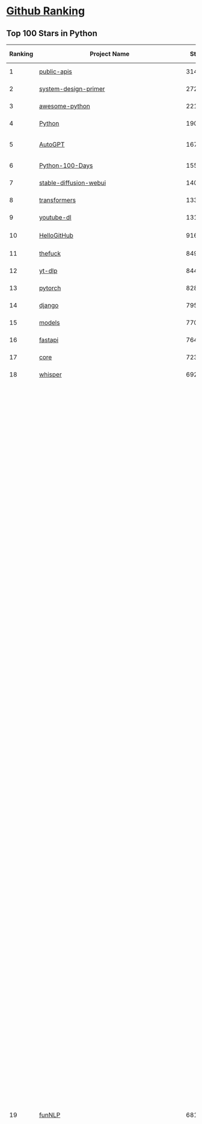 [Github Ranking](../README.md)
==========

## Top 100 Stars in Python

| Ranking | Project Name | Stars | Forks | Language | Open Issues | Description | Last Commit |
| ------- | ------------ | ----- | ----- | -------- | ----------- | ----------- | ----------- |
| 1 | [public-apis](https://github.com/public-apis/public-apis) | 314303 | 33539 | Python | 26 | A collective list of free APIs | 2024-09-25T13:37:57Z |
| 2 | [system-design-primer](https://github.com/donnemartin/system-design-primer) | 272181 | 45886 | Python | 235 | Learn how to design large-scale systems. Prep for the system design interview.  Includes Anki flashcards. | 2024-08-07T10:09:11Z |
| 3 | [awesome-python](https://github.com/vinta/awesome-python) | 221174 | 24843 | Python | 0 | An opinionated list of awesome Python frameworks, libraries, software and resources. | 2024-08-11T17:10:18Z |
| 4 | [Python](https://github.com/TheAlgorithms/Python) | 190932 | 45122 | Python | 40 | All Algorithms implemented in Python | 2024-10-08T17:09:28Z |
| 5 | [AutoGPT](https://github.com/Significant-Gravitas/AutoGPT) | 167396 | 44217 | Python | 126 | AutoGPT is the vision of accessible AI for everyone, to use and to build on. Our mission is to provide the tools, so that you can focus on what matters. | 2024-10-10T23:27:42Z |
| 6 | [Python-100-Days](https://github.com/jackfrued/Python-100-Days) | 155556 | 52138 | Python | 532 | Python - 100天从新手到大师 | 2024-08-15T10:52:27Z |
| 7 | [stable-diffusion-webui](https://github.com/AUTOMATIC1111/stable-diffusion-webui) | 140939 | 26663 | Python | 2247 | Stable Diffusion web UI | 2024-10-08T22:50:39Z |
| 8 | [transformers](https://github.com/huggingface/transformers) | 133185 | 26598 | Python | 1010 | 🤗 Transformers: State-of-the-art Machine Learning for Pytorch, TensorFlow, and JAX. | 2024-10-10T18:33:36Z |
| 9 | [youtube-dl](https://github.com/ytdl-org/youtube-dl) | 131778 | 9983 | Python | 3703 | Command-line program to download videos from YouTube.com and other video sites | 2024-08-17T06:41:13Z |
| 10 | [HelloGitHub](https://github.com/521xueweihan/HelloGitHub) | 91624 | 9601 | Python | 146 | :octocat: 分享 GitHub 上有趣、入门级的开源项目。Share interesting, entry-level open source projects on GitHub. | 2024-09-28T06:51:48Z |
| 11 | [thefuck](https://github.com/nvbn/thefuck) | 84998 | 3429 | Python | 264 | Magnificent app which corrects your previous console command. | 2024-07-19T14:56:13Z |
| 12 | [yt-dlp](https://github.com/yt-dlp/yt-dlp) | 84470 | 6590 | Python | 1429 | A feature-rich command-line audio/video downloader | 2024-10-10T21:42:34Z |
| 13 | [pytorch](https://github.com/pytorch/pytorch) | 82843 | 22327 | Python | 13982 | Tensors and Dynamic neural networks in Python with strong GPU acceleration | 2024-10-11T03:03:13Z |
| 14 | [django](https://github.com/django/django) | 79576 | 31674 | Python | 0 | The Web framework for perfectionists with deadlines. | 2024-10-10T11:18:46Z |
| 15 | [models](https://github.com/tensorflow/models) | 77010 | 45784 | Python | 1066 | Models and examples built with TensorFlow | 2024-10-10T22:14:08Z |
| 16 | [fastapi](https://github.com/fastapi/fastapi) | 76439 | 6446 | Python | 46 | FastAPI framework, high performance, easy to learn, fast to code, ready for production | 2024-10-09T20:12:16Z |
| 17 | [core](https://github.com/home-assistant/core) | 72367 | 30288 | Python | 2326 | :house_with_garden: Open source home automation that puts local control and privacy first. | 2024-10-11T02:56:18Z |
| 18 | [whisper](https://github.com/openai/whisper) | 69220 | 8155 | Python | 0 | Robust Speech Recognition via Large-Scale Weak Supervision | 2024-09-30T18:21:19Z |
| 19 | [funNLP](https://github.com/fighting41love/funNLP) | 68193 | 14449 | Python | 25 | 中英文敏感词、语言检测、中外手机/电话归属地/运营商查询、名字推断性别、手机号抽取、身份证抽取、邮箱抽取、中日文人名库、中文缩写库、拆字词典、词汇情感值、停用词、反动词表、暴恐词表、繁简体转换、英文模拟中文发音、汪峰歌词生成器、职业名称词库、同义词库、反义词库、否定词库、汽车品牌词库、汽车零件词库、连续英文切割、各种中文词向量、公司名字大全、古诗词库、IT词库、财经词库、成语词库、地名词库、历史名人词库、诗词词库、医学词库、饮食词库、法律词库、汽车词库、动物词库、中文聊天语料、中文谣言数据、百度中文问答数据集、句子相似度匹配算法集合、bert资源、文本生成&摘要相关工具、cocoNLP信息抽取工具、国内电话号码正则匹配、清华大学XLORE:中英文跨语言百科知识图谱、清华大学人工智能技术系列报告、自然语言生成、NLU太难了系列、自动对联数据及机器人、用户名黑名单列表、罪名法务名词及分类模型、微信公众号语料、cs224n深度学习自然语言处理课程、中文手写汉字识别、中文自然语言处理 语料/数据集、变量命名神器、分词语料库+代码、任务型对话英文数据集、ASR 语音数据集 + 基于深度学习的中文语音识别系统、笑声检测器、Microsoft多语言数字/单位/如日期时间识别包、中华新华字典数据库及api(包括常用歇后语、成语、词语和汉字)、文档图谱自动生成、SpaCy 中文模型、Common Voice语音识别数据集新版、神经网络关系抽取、基于bert的命名实体识别、关键词(Keyphrase)抽取包pke、基于医疗领域知识图谱的问答系统、基于依存句法与语义角色标注的事件三元组抽取、依存句法分析4万句高质量标注数据、cnocr：用来做中文OCR的Python3包、中文人物关系知识图谱项目、中文nlp竞赛项目及代码汇总、中文字符数据、speech-aligner: 从“人声语音”及其“语言文本”产生音素级别时间对齐标注的工具、AmpliGraph: 知识图谱表示学习(Python)库：知识图谱概念链接预测、Scattertext 文本可视化(python)、语言/知识表示工具：BERT & ERNIE、中文对比英文自然语言处理NLP的区别综述、Synonyms中文近义词工具包、HarvestText领域自适应文本挖掘工具（新词发现-情感分析-实体链接等）、word2word：(Python)方便易用的多语言词-词对集：62种语言/3,564个多语言对、语音识别语料生成工具：从具有音频/字幕的在线视频创建自动语音识别(ASR)语料库、构建医疗实体识别的模型（包含词典和语料标注）、单文档非监督的关键词抽取、Kashgari中使用gpt-2语言模型、开源的金融投资数据提取工具、文本自动摘要库TextTeaser: 仅支持英文、人民日报语料处理工具集、一些关于自然语言的基本模型、基于14W歌曲知识库的问答尝试--功能包括歌词接龙and已知歌词找歌曲以及歌曲歌手歌词三角关系的问答、基于Siamese bilstm模型的相似句子判定模型并提供训练数据集和测试数据集、用Transformer编解码模型实现的根据Hacker News文章标题自动生成评论、用BERT进行序列标记和文本分类的模板代码、LitBank：NLP数据集——支持自然语言处理和计算人文学科任务的100部带标记英文小说语料、百度开源的基准信息抽取系统、虚假新闻数据集、Facebook: LAMA语言模型分析，提供Transformer-XL/BERT/ELMo/GPT预训练语言模型的统一访问接口、CommonsenseQA：面向常识的英文QA挑战、中文知识图谱资料、数据及工具、各大公司内部里大牛分享的技术文档 PDF 或者 PPT、自然语言生成SQL语句（英文）、中文NLP数据增强（EDA）工具、英文NLP数据增强工具 、基于医药知识图谱的智能问答系统、京东商品知识图谱、基于mongodb存储的军事领域知识图谱问答项目、基于远监督的中文关系抽取、语音情感分析、中文ULMFiT-情感分析-文本分类-语料及模型、一个拍照做题程序、世界各国大规模人名库、一个利用有趣中文语料库 qingyun 训练出来的中文聊天机器人、中文聊天机器人seqGAN、省市区镇行政区划数据带拼音标注、教育行业新闻语料库包含自动文摘功能、开放了对话机器人-知识图谱-语义理解-自然语言处理工具及数据、中文知识图谱：基于百度百科中文页面-抽取三元组信息-构建中文知识图谱、masr: 中文语音识别-提供预训练模型-高识别率、Python音频数据增广库、中文全词覆盖BERT及两份阅读理解数据、ConvLab：开源多域端到端对话系统平台、中文自然语言处理数据集、基于最新版本rasa搭建的对话系统、基于TensorFlow和BERT的管道式实体及关系抽取、一个小型的证券知识图谱/知识库、复盘所有NLP比赛的TOP方案、OpenCLaP：多领域开源中文预训练语言模型仓库、UER：基于不同语料+编码器+目标任务的中文预训练模型仓库、中文自然语言处理向量合集、基于金融-司法领域(兼有闲聊性质)的聊天机器人、g2pC：基于上下文的汉语读音自动标记模块、Zincbase 知识图谱构建工具包、诗歌质量评价/细粒度情感诗歌语料库、快速转化「中文数字」和「阿拉伯数字」、百度知道问答语料库、基于知识图谱的问答系统、jieba_fast 加速版的jieba、正则表达式教程、中文阅读理解数据集、基于BERT等最新语言模型的抽取式摘要提取、Python利用深度学习进行文本摘要的综合指南、知识图谱深度学习相关资料整理、维基大规模平行文本语料、StanfordNLP 0.2.0：纯Python版自然语言处理包、NeuralNLP-NeuralClassifier：腾讯开源深度学习文本分类工具、端到端的封闭域对话系统、中文命名实体识别：NeuroNER vs. BertNER、新闻事件线索抽取、2019年百度的三元组抽取比赛：“科学空间队”源码、基于依存句法的开放域文本知识三元组抽取和知识库构建、中文的GPT2训练代码、ML-NLP - 机器学习(Machine Learning)NLP面试中常考到的知识点和代码实现、nlp4han:中文自然语言处理工具集(断句/分词/词性标注/组块/句法分析/语义分析/NER/N元语法/HMM/代词消解/情感分析/拼写检查、XLM：Facebook的跨语言预训练语言模型、用基于BERT的微调和特征提取方法来进行知识图谱百度百科人物词条属性抽取、中文自然语言处理相关的开放任务-数据集-当前最佳结果、CoupletAI - 基于CNN+Bi-LSTM+Attention 的自动对对联系统、抽象知识图谱、MiningZhiDaoQACorpus - 580万百度知道问答数据挖掘项目、brat rapid annotation tool: 序列标注工具、大规模中文知识图谱数据：1.4亿实体、数据增强在机器翻译及其他nlp任务中的应用及效果、allennlp阅读理解:支持多种数据和模型、PDF表格数据提取工具 、 Graphbrain：AI开源软件库和科研工具，目的是促进自动意义提取和文本理解以及知识的探索和推断、简历自动筛选系统、基于命名实体识别的简历自动摘要、中文语言理解测评基准，包括代表性的数据集&基准模型&语料库&排行榜、树洞 OCR 文字识别 、从包含表格的扫描图片中识别表格和文字、语声迁移、Python口语自然语言处理工具集(英文)、 similarity：相似度计算工具包，java编写、海量中文预训练ALBERT模型 、Transformers 2.0 、基于大规模音频数据集Audioset的音频增强 、Poplar：网页版自然语言标注工具、图片文字去除，可用于漫画翻译 、186种语言的数字叫法库、Amazon发布基于知识的人-人开放领域对话数据集 、中文文本纠错模块代码、繁简体转换 、 Python实现的多种文本可读性评价指标、类似于人名/地名/组织机构名的命名体识别数据集 、东南大学《知识图谱》研究生课程(资料)、. 英文拼写检查库 、 wwsearch是企业微信后台自研的全文检索引擎、CHAMELEON：深度学习新闻推荐系统元架构 、 8篇论文梳理BERT相关模型进展与反思、DocSearch：免费文档搜索引擎、 LIDA：轻量交互式对话标注工具 、aili - the fastest in-memory index in the East 东半球最快并发索引 、知识图谱车音工作项目、自然语言生成资源大全 、中日韩分词库mecab的Python接口库、中文文本摘要/关键词提取、汉字字符特征提取器 (featurizer)，提取汉字的特征（发音特征、字形特征）用做深度学习的特征、中文生成任务基准测评 、中文缩写数据集、中文任务基准测评 - 代表性的数据集-基准(预训练)模型-语料库-baseline-工具包-排行榜、PySS3：面向可解释AI的SS3文本分类器机器可视化工具 、中文NLP数据集列表、COPE - 格律诗编辑程序、doccano：基于网页的开源协同多语言文本标注工具 、PreNLP：自然语言预处理库、简单的简历解析器，用来从简历中提取关键信息、用于中文闲聊的GPT2模型：GPT2-chitchat、基于检索聊天机器人多轮响应选择相关资源列表(Leaderboards、Datasets、Papers)、(Colab)抽象文本摘要实现集锦(教程 、词语拼音数据、高效模糊搜索工具、NLP数据增广资源集、微软对话机器人框架 、 GitHub Typo Corpus：大规模GitHub多语言拼写错误/语法错误数据集、TextCluster：短文本聚类预处理模块 Short text cluster、面向语音识别的中文文本规范化、BLINK：最先进的实体链接库、BertPunc：基于BERT的最先进标点修复模型、Tokenizer：快速、可定制的文本词条化库、中文语言理解测评基准，包括代表性的数据集、基准(预训练)模型、语料库、排行榜、spaCy 医学文本挖掘与信息提取 、 NLP任务示例项目代码集、 python拼写检查库、chatbot-list - 行业内关于智能客服、聊天机器人的应用和架构、算法分享和介绍、语音质量评价指标(MOSNet, BSSEval, STOI, PESQ, SRMR)、 用138GB语料训练的法文RoBERTa预训练语言模型 、BERT-NER-Pytorch：三种不同模式的BERT中文NER实验、无道词典 - 有道词典的命令行版本，支持英汉互查和在线查询、2019年NLP亮点回顾、 Chinese medical dialogue data 中文医疗对话数据集 、最好的汉字数字(中文数字)-阿拉伯数字转换工具、 基于百科知识库的中文词语多词义/义项获取与特定句子词语语义消歧、awesome-nlp-sentiment-analysis - 情感分析、情绪原因识别、评价对象和评价词抽取、LineFlow：面向所有深度学习框架的NLP数据高效加载器、中文医学NLP公开资源整理 、MedQuAD：(英文)医学问答数据集、将自然语言数字串解析转换为整数和浮点数、Transfer Learning in Natural Language Processing (NLP) 、面向语音识别的中文/英文发音辞典、Tokenizers：注重性能与多功能性的最先进分词器、CLUENER 细粒度命名实体识别 Fine Grained Named Entity Recognition、 基于BERT的中文命名实体识别、中文谣言数据库、NLP数据集/基准任务大列表、nlp相关的一些论文及代码, 包括主题模型、词向量(Word Embedding)、命名实体识别(NER)、文本分类(Text Classificatin)、文本生成(Text Generation)、文本相似性(Text Similarity)计算等，涉及到各种与nlp相关的算法，基于keras和tensorflow 、Python文本挖掘/NLP实战示例、 Blackstone：面向非结构化法律文本的spaCy pipeline和NLP模型通过同义词替换实现文本“变脸” 、中文 预训练 ELECTREA 模型: 基于对抗学习 pretrain Chinese Model 、albert-chinese-ner - 用预训练语言模型ALBERT做中文NER 、基于GPT2的特定主题文本生成/文本增广、开源预训练语言模型合集、多语言句向量包、编码、标记和实现：一种可控高效的文本生成方法、 英文脏话大列表 、attnvis：GPT2、BERT等transformer语言模型注意力交互可视化、CoVoST：Facebook发布的多语种语音-文本翻译语料库，包括11种语言(法语、德语、荷兰语、俄语、西班牙语、意大利语、土耳其语、波斯语、瑞典语、蒙古语和中文)的语音、文字转录及英文译文、Jiagu自然语言处理工具 - 以BiLSTM等模型为基础，提供知识图谱关系抽取 中文分词 词性标注 命名实体识别 情感分析 新词发现 关键词 文本摘要 文本聚类等功能、用unet实现对文档表格的自动检测，表格重建、NLP事件提取文献资源列表 、 金融领域自然语言处理研究资源大列表、CLUEDatasetSearch - 中英文NLP数据集：搜索所有中文NLP数据集，附常用英文NLP数据集 、medical_NER - 中文医学知识图谱命名实体识别 、(哈佛)讲因果推理的免费书、知识图谱相关学习资料/数据集/工具资源大列表、Forte：灵活强大的自然语言处理pipeline工具集 、Python字符串相似性算法库、PyLaia：面向手写文档分析的深度学习工具包、TextFooler：针对文本分类/推理的对抗文本生成模块、Haystack：灵活、强大的可扩展问答(QA)框架、中文关键短语抽取工具 | 2024-05-10T07:38:24Z |
| 20 | [flask](https://github.com/pallets/flask) | 67780 | 16193 | Python | 6 | The Python micro framework for building web applications. | 2024-09-01T16:04:17Z |
| 21 | [devops-exercises](https://github.com/bregman-arie/devops-exercises) | 66225 | 14784 | Python | 29 | Linux, Jenkins, AWS, SRE, Prometheus, Docker, Python, Ansible, Git, Kubernetes, Terraform, OpenStack, SQL, NoSQL, Azure, GCP, DNS, Elastic, Network, Virtualization. DevOps Interview Questions | 2024-08-31T08:15:03Z |
| 22 | [awesome-machine-learning](https://github.com/josephmisiti/awesome-machine-learning) | 65653 | 14601 | Python | 2 | A curated list of awesome Machine Learning frameworks, libraries and software. | 2024-08-07T17:16:24Z |
| 23 | [gpt_academic](https://github.com/binary-husky/gpt_academic) | 64680 | 7996 | Python | 340 | 为GPT/GLM等LLM大语言模型提供实用化交互接口，特别优化论文阅读/润色/写作体验，模块化设计，支持自定义快捷按钮&函数插件，支持Python和C++等项目剖析&自译解功能，PDF/LaTex论文翻译&总结功能，支持并行问询多种LLM模型，支持chatglm3等本地模型。接入通义千问, deepseekcoder, 讯飞星火, 文心一言, llama2, rwkv, claude2, moss等。 | 2024-10-10T17:06:31Z |
| 24 | [manim](https://github.com/3b1b/manim) | 63207 | 5857 | Python | 413 | Animation engine for explanatory math videos | 2024-10-10T20:20:53Z |
| 25 | [cpython](https://github.com/python/cpython) | 62879 | 30122 | Python | 7085 | The Python programming language | 2024-10-11T02:39:17Z |
| 26 | [ansible](https://github.com/ansible/ansible) | 62567 | 23857 | Python | 517 | Ansible is a radically simple IT automation platform that makes your applications and systems easier to deploy and maintain. Automate everything from code deployment to network configuration to cloud management, in a language that approaches plain English, using SSH, with no agents to install on remote systems. https://docs.ansible.com. | 2024-10-10T22:58:38Z |
| 27 | [d2l-zh](https://github.com/d2l-ai/d2l-zh) | 62010 | 10914 | Python | 0 | 《动手学深度学习》：面向中文读者、能运行、可讨论。中英文版被70多个国家的500多所大学用于教学。 | 2024-07-30T09:32:19Z |
| 28 | [keras](https://github.com/keras-team/keras) | 61855 | 19440 | Python | 237 | Deep Learning for humans | 2024-10-08T13:47:26Z |
| 29 | [PayloadsAllTheThings](https://github.com/swisskyrepo/PayloadsAllTheThings) | 60551 | 14553 | Python | 0 | A list of useful payloads and bypass for Web Application Security and Pentest/CTF | 2024-10-03T12:40:45Z |
| 30 | [gpt4free](https://github.com/xtekky/gpt4free) | 60283 | 13245 | Python | 19 | The official gpt4free repository \| various collection of powerful language models | 2024-10-03T11:21:41Z |
| 31 | [scikit-learn](https://github.com/scikit-learn/scikit-learn) | 59723 | 25321 | Python | 1555 | scikit-learn: machine learning in Python | 2024-10-10T13:45:26Z |
| 32 | [sherlock](https://github.com/sherlock-project/sherlock) | 59450 | 6818 | Python | 101 | Hunt down social media accounts by username across social networks | 2024-08-30T05:21:09Z |
| 33 | [screenshot-to-code](https://github.com/abi/screenshot-to-code) | 56517 | 6968 | Python | 57 | Drop in a screenshot and convert it to clean code (HTML/Tailwind/React/Vue) | 2024-09-26T14:56:18Z |
| 34 | [llama](https://github.com/meta-llama/llama) | 55946 | 9518 | Python | 333 | Inference code for Llama models | 2024-08-18T07:07:28Z |
| 35 | [localstack](https://github.com/localstack/localstack) | 55825 | 3974 | Python | 290 | 💻 A fully functional local AWS cloud stack. Develop and test your cloud & Serverless apps offline | 2024-10-10T20:10:55Z |
| 36 | [annotated_deep_learning_paper_implementations](https://github.com/labmlai/annotated_deep_learning_paper_implementations) | 54714 | 5646 | Python | 28 | 🧑‍🏫 60+ Implementations/tutorials of deep learning papers with side-by-side notes 📝; including transformers (original, xl, switch, feedback, vit, ...), optimizers (adam, adabelief, sophia, ...), gans(cyclegan, stylegan2, ...), 🎮 reinforcement learning (ppo, dqn), capsnet, distillation, ... 🧠 | 2024-08-24T09:18:59Z |
| 37 | [private-gpt](https://github.com/zylon-ai/private-gpt) | 53844 | 7241 | Python | 218 | Interact with your documents using the power of GPT, 100% privately, no data leaks | 2024-09-26T14:30:31Z |
| 38 | [face_recognition](https://github.com/ageitgey/face_recognition) | 53092 | 13459 | Python | 755 | The world's simplest facial recognition api for Python and the command line | 2024-08-21T06:22:36Z |
| 39 | [ComfyUI](https://github.com/comfyanonymous/ComfyUI) | 52816 | 5581 | Python | 1703 | The most powerful and modular diffusion model GUI, api and backend with a graph/nodes interface. | 2024-10-10T19:29:38Z |
| 40 | [scrapy](https://github.com/scrapy/scrapy) | 52697 | 10506 | Python | 450 | Scrapy, a fast high-level web crawling & scraping framework for Python. | 2024-10-10T19:24:31Z |
| 41 | [open-interpreter](https://github.com/OpenInterpreter/open-interpreter) | 52547 | 4635 | Python | 193 | A natural language interface for computers | 2024-10-10T20:04:24Z |
| 42 | [Real-Time-Voice-Cloning](https://github.com/CorentinJ/Real-Time-Voice-Cloning) | 52361 | 8757 | Python | 192 | Clone a voice in 5 seconds to generate arbitrary speech in real-time | 2024-08-14T19:54:03Z |
| 43 | [gpt-engineer](https://github.com/gpt-engineer-org/gpt-engineer) | 52157 | 6799 | Python | 12 | Platform to experiment with the AI Software Engineer. Terminal based. NOTE: Very different from https://gptengineer.app | 2024-09-12T13:16:33Z |
| 44 | [faceswap](https://github.com/deepfakes/faceswap) | 52084 | 13190 | Python | 23 | Deepfakes Software For All | 2024-08-17T00:29:36Z |
| 45 | [requests](https://github.com/psf/requests) | 52083 | 9311 | Python | 178 | A simple, yet elegant, HTTP library. | 2024-09-30T17:32:23Z |
| 46 | [you-get](https://github.com/soimort/you-get) | 50323 | 9417 | Python | 0 | :arrow_double_down: Dumb downloader that scrapes the web | 2024-08-19T20:29:59Z |
| 47 | [yolov5](https://github.com/ultralytics/yolov5) | 50132 | 16186 | Python | 124 | YOLOv5 🚀 in PyTorch > ONNX > CoreML > TFLite | 2024-10-05T12:27:47Z |
| 48 | [hackingtool](https://github.com/Z4nzu/hackingtool) | 50090 | 5383 | Python | 38 | ALL IN ONE Hacking Tool For Hackers | 2024-07-31T13:30:04Z |
| 49 | [openpilot](https://github.com/commaai/openpilot) | 49664 | 9034 | Python | 127 | openpilot is an operating system for robotics. Currently, it upgrades the driver assistance system in 275+ supported cars. | 2024-10-11T02:28:21Z |
| 50 | [grok-1](https://github.com/xai-org/grok-1) | 49471 | 8323 | Python | 72 | Grok open release | 2024-08-30T04:17:25Z |
| 51 | [rich](https://github.com/Textualize/rich) | 49138 | 1714 | Python | 165 | Rich is a Python library for rich text and beautiful formatting in the terminal. | 2024-10-04T11:51:48Z |
| 52 | [professional-programming](https://github.com/charlax/professional-programming) | 46546 | 3709 | Python | 4 | A collection of learning resources for curious software engineers | 2024-10-07T12:47:55Z |
| 53 | [big-list-of-naughty-strings](https://github.com/minimaxir/big-list-of-naughty-strings) | 46160 | 2127 | Python | 67 | The Big List of Naughty Strings is a list of strings which have a high probability of causing issues when used as user-input data. | 2024-04-18T03:26:59Z |
| 54 | [MetaGPT](https://github.com/geekan/MetaGPT) | 44159 | 5252 | Python | 79 | 🌟 The Multi-Agent Framework: First AI Software Company, Towards Natural Language Programming | 2024-09-29T07:38:02Z |
| 55 | [pandas](https://github.com/pandas-dev/pandas) | 43479 | 17873 | Python | 3521 | Flexible and powerful data analysis / manipulation library for Python, providing labeled data structures similar to R data.frame objects, statistical functions, and much more | 2024-10-10T22:15:00Z |
| 56 | [PaddleOCR](https://github.com/PaddlePaddle/PaddleOCR) | 43131 | 7726 | Python | 116 | Awesome multilingual OCR toolkits based on PaddlePaddle (practical ultra lightweight OCR system, support 80+ languages recognition, provide data annotation and synthesis tools, support training and deployment among server, mobile, embedded and IoT devices) | 2024-10-10T11:49:12Z |
| 57 | [30-Days-Of-Python](https://github.com/Asabeneh/30-Days-Of-Python) | 41879 | 7980 | Python | 67 | 30 days of Python programming challenge is a step-by-step guide to learn the Python programming language in 30 days. This challenge may take more than100 days, follow your own pace.  These videos may help too: https://www.youtube.com/channel/UC7PNRuno1rzYPb1xLa4yktw | 2024-10-09T08:43:32Z |
| 58 | [Fooocus](https://github.com/lllyasviel/Fooocus) | 40644 | 5678 | Python | 178 | Focus on prompting and generating | 2024-08-21T01:49:14Z |
| 59 | [ChatGLM-6B](https://github.com/THUDM/ChatGLM-6B) | 40491 | 5195 | Python | 548 | ChatGLM-6B: An Open Bilingual Dialogue Language Model \| 开源双语对话语言模型 | 2024-06-27T04:05:25Z |
| 60 | [python-patterns](https://github.com/faif/python-patterns) | 40312 | 6931 | Python | 10 | A collection of design patterns/idioms in Python | 2024-09-05T20:53:59Z |
| 61 | [text-generation-webui](https://github.com/oobabooga/text-generation-webui) | 39982 | 5246 | Python | 245 | A Gradio web UI for Large Language Models. | 2024-10-09T14:25:14Z |
| 62 | [ailearning](https://github.com/apachecn/ailearning) | 39262 | 11422 | Python | 3 | AiLearning：数据分析+机器学习实战+线性代数+PyTorch+NLTK+TF2 | 2024-03-04T02:15:13Z |
| 63 | [sentry](https://github.com/getsentry/sentry) | 38855 | 4167 | Python | 2716 | Developer-first error tracking and performance monitoring | 2024-10-11T02:43:56Z |
| 64 | [black](https://github.com/psf/black) | 38739 | 2429 | Python | 354 | The uncompromising Python code formatter | 2024-10-09T02:11:23Z |
| 65 | [stablediffusion](https://github.com/Stability-AI/stablediffusion) | 38732 | 4998 | Python | 236 | High-Resolution Image Synthesis with Latent Diffusion Models | 2024-10-10T21:28:57Z |
| 66 | [ColossalAI](https://github.com/hpcaitech/ColossalAI) | 38718 | 4339 | Python | 391 | Making large AI models cheaper, faster and more accessible | 2024-10-10T09:02:50Z |
| 67 | [cheat.sh](https://github.com/chubin/cheat.sh) | 38259 | 1781 | Python | 119 | the only cheat sheet you need | 2024-06-22T19:07:48Z |
| 68 | [Deep-Live-Cam](https://github.com/hacksider/Deep-Live-Cam) | 38177 | 5475 | Python | 240 | real time face swap and one-click video deepfake with only a single image | 2024-10-09T16:17:00Z |
| 69 | [Deep-Learning-Papers-Reading-Roadmap](https://github.com/floodsung/Deep-Learning-Papers-Reading-Roadmap) | 38043 | 7302 | Python | 49 | Deep Learning papers reading roadmap for anyone who are eager to learn this amazing tech! | 2022-11-27T13:18:32Z |
| 70 | [odoo](https://github.com/odoo/odoo) | 38018 | 24687 | Python | 2815 | Odoo. Open Source Apps To Grow Your Business. | 2024-10-11T02:50:17Z |
| 71 | [bert](https://github.com/google-research/bert) | 37989 | 9579 | Python | 790 | TensorFlow code and pre-trained models for BERT | 2024-07-23T23:39:41Z |
| 72 | [diagrams](https://github.com/mingrammer/diagrams) | 37415 | 2441 | Python | 309 | :art: Diagram as Code for prototyping cloud system architectures | 2024-10-10T13:58:13Z |
| 73 | [Open-Assistant](https://github.com/LAION-AI/Open-Assistant) | 36999 | 3227 | Python | 224 | OpenAssistant is a chat-based assistant that understands tasks, can interact with third-party systems, and retrieve information dynamically to do so. | 2024-08-17T01:55:35Z |
| 74 | [nanoGPT](https://github.com/karpathy/nanoGPT) | 36635 | 5775 | Python | 213 | The simplest, fastest repository for training/finetuning medium-sized GPTs. | 2024-08-19T10:49:32Z |
| 75 | [airflow](https://github.com/apache/airflow) | 36635 | 14180 | Python | 997 | Apache Airflow - A platform to programmatically author, schedule, and monitor workflows | 2024-10-10T22:50:36Z |
| 76 | [FastChat](https://github.com/lm-sys/FastChat) | 36626 | 4519 | Python | 767 | An open platform for training, serving, and evaluating large language models. Release repo for Vicuna and Chatbot Arena. | 2024-10-06T03:29:57Z |
| 77 | [interview_internal_reference](https://github.com/0voice/interview_internal_reference) | 36582 | 9435 | Python | 27 | 2023年最新总结，阿里，腾讯，百度，美团，头条等技术面试题目，以及答案，专家出题人分析汇总。 | 2024-05-20T12:04:02Z |
| 78 | [mitmproxy](https://github.com/mitmproxy/mitmproxy) | 36391 | 4006 | Python | 312 | An interactive TLS-capable intercepting HTTP proxy for penetration testers and software developers. | 2024-10-10T22:44:07Z |
| 79 | [quivr](https://github.com/QuivrHQ/quivr) | 36250 | 3526 | Python | 116 | Open-source RAG Framework for building GenAI Second Brains 🧠  Build productivity assistant (RAG) ⚡️🤖 Chat with your docs (PDF, CSV, ...)  & apps using Langchain, GPT 3.5 / 4 turbo, Private, Anthropic, VertexAI, Ollama, LLMs, Groq  that you can share with users !  Efficient retrieval augmented generation framework | 2024-10-10T10:53:32Z |
| 80 | [python-cheatsheet](https://github.com/gto76/python-cheatsheet) | 36207 | 6464 | Python | 5 | Comprehensive Python Cheatsheet | 2024-10-09T10:35:39Z |
| 81 | [llama_index](https://github.com/run-llama/llama_index) | 36001 | 5120 | Python | 553 | LlamaIndex is a data framework for your LLM applications | 2024-10-10T21:52:02Z |
| 82 | [wtfpython](https://github.com/satwikkansal/wtfpython) | 35706 | 2652 | Python | 72 | What the f*ck Python? 😱 | 2024-06-13T13:18:00Z |
| 83 | [GFPGAN](https://github.com/TencentARC/GFPGAN) | 35674 | 5907 | Python | 346 | GFPGAN aims at developing Practical Algorithms for Real-world Face Restoration. | 2024-07-26T18:44:02Z |
| 84 | [DragGAN](https://github.com/XingangPan/DragGAN) | 35659 | 3449 | Python | 142 | Official Code for DragGAN (SIGGRAPH 2023) | 2024-05-18T17:51:40Z |
| 85 | [MockingBird](https://github.com/babysor/MockingBird) | 35075 | 5196 | Python | 465 | 🚀AI拟声: 5秒内克隆您的声音并生成任意语音内容 Clone a voice in 5 seconds to generate arbitrary speech in real-time | 2024-08-29T09:52:56Z |
| 86 | [DeepSpeed](https://github.com/microsoft/DeepSpeed) | 35038 | 4061 | Python | 984 | DeepSpeed is a deep learning optimization library that makes distributed training and inference easy, efficient, and effective. | 2024-10-10T23:20:35Z |
| 87 | [streamlit](https://github.com/streamlit/streamlit) | 35033 | 3032 | Python | 922 | Streamlit — A faster way to build and share data apps. | 2024-10-10T22:53:03Z |
| 88 | [gym](https://github.com/openai/gym) | 34618 | 8598 | Python | 104 | A toolkit for developing and comparing reinforcement learning algorithms. | 2024-05-02T16:09:06Z |
| 89 | [TaskMatrix](https://github.com/chenfei-wu/TaskMatrix) | 34523 | 3315 | Python | 218 | None | 2024-01-06T02:41:20Z |
| 90 | [TTS](https://github.com/coqui-ai/TTS) | 34502 | 4182 | Python | 81 | 🐸💬 - a deep learning toolkit for Text-to-Speech, battle-tested in research and production | 2024-08-16T12:07:14Z |
| 91 | [GPT-SoVITS](https://github.com/RVC-Boss/GPT-SoVITS) | 33869 | 3884 | Python | 558 | 1 min voice data can also be used to train a good TTS model! (few shot voice cloning) | 2024-10-02T14:47:07Z |
| 92 | [12306](https://github.com/testerSunshine/12306) | 33850 | 9808 | Python | 225 | 12306智能刷票，订票 | 2023-04-02T03:19:43Z |
| 93 | [WeChatMsg](https://github.com/LC044/WeChatMsg) | 33772 | 3540 | Python | 57 | 提取微信聊天记录，将其导出成HTML、Word、Excel文档永久保存，对聊天记录进行分析生成年度聊天报告，用聊天数据训练专属于个人的AI聊天助手 | 2024-09-23T14:08:08Z |
| 94 | [HanLP](https://github.com/hankcs/HanLP) | 33661 | 10057 | Python | 9 | 中文分词 词性标注 命名实体识别 依存句法分析 成分句法分析 语义依存分析 语义角色标注 指代消解 风格转换 语义相似度 新词发现 关键词短语提取 自动摘要 文本分类聚类 拼音简繁转换 自然语言处理 | 2024-10-08T09:02:30Z |
| 95 | [cli](https://github.com/httpie/cli) | 33614 | 3675 | Python | 163 | 🥧 HTTPie CLI  — modern, user-friendly command-line HTTP client for the API era. JSON support, colors, sessions, downloads, plugins & more. | 2024-08-21T02:27:13Z |
| 96 | [shadowsocks](https://github.com/shadowsocks/shadowsocks) | 33581 | 18607 | Python | 0 | None | 2024-04-01T09:07:32Z |
| 97 | [ray](https://github.com/ray-project/ray) | 33370 | 5651 | Python | 3536 | Ray is a unified framework for scaling AI and Python applications. Ray consists of a core distributed runtime and a set of AI Libraries for accelerating ML workloads. | 2024-10-10T23:56:45Z |
| 98 | [jieba](https://github.com/fxsjy/jieba) | 33177 | 6723 | Python | 624 | 结巴中文分词 | 2024-08-21T09:23:45Z |
| 99 | [XX-Net](https://github.com/XX-net/XX-Net) | 33031 | 7694 | Python | 7893 | A proxy tool to bypass GFW. | 2024-06-11T04:53:12Z |
| 100 | [OpenHands](https://github.com/All-Hands-AI/OpenHands) | 32876 | 3759 | Python | 119 | 🙌 OpenHands: Code Less, Make More | 2024-10-11T01:55:43Z |

